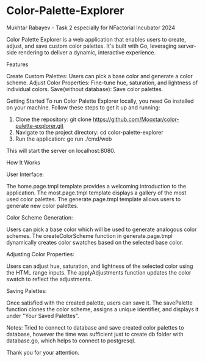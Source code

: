 # Color-Palette-Explorer

Mukhtar Rabayev - Task 2 especially for NFactorial Incubator 2024

Color Palette Explorer is a web application that enables users to create, adjust, and save custom color palettes. It's built with Go, leveraging server-side rendering to deliver a dynamic, interactive experience.

Features

Create Custom Palettes: Users can pick a base color and generate a color scheme.
Adjust Color Properties: Fine-tune hue, saturation, and lightness of individual colors.
Save(without database): Save color palettes.

Getting Started
To run Color Palette Explorer locally, you need Go installed on your machine. Follow these steps to get it up and running:

1. Clone the repository: git clone https://github.com/Mooxtar/color-palette-explorer.git
2. Navigate to the project directory: cd color-palette-explorer
3. Run the application: go run ./cmd/web

This will start the server on localhost:8080.


How It Works

User Interface:

The home.page.tmpl template provides a welcoming introduction to the application.
The most.page.tmpl template displays a gallery of the most used color palettes.
The generate.page.tmpl template allows users to generate new color palettes.

Color Scheme Generation:

Users can pick a base color which will be used to generate analogous color schemes.
The createColorScheme function in generate.page.tmpl dynamically creates color swatches based on the selected base color.

Adjusting Color Properties:

Users can adjust hue, saturation, and lightness of the selected color using the HTML range inputs.
The applyAdjustments function updates the color swatch to reflect the adjustments.

Saving Palettes:

Once satisfied with the created palette, users can save it.
The savePalette function clones the color scheme, assigns a unique identifier, and displays it under "Your Saved Palettes".


Notes: Tried to connect to database and save created color palettes to database, however the time was sufficient just to create db folder with database.go, which helps to connect to postgresql.

Thank you for your attention.


